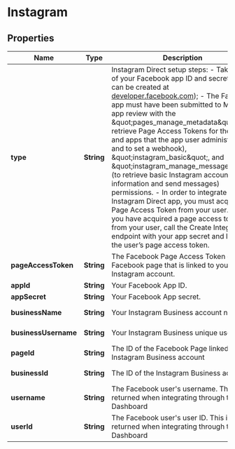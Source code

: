

# Instagram

## Properties

Name | Type | Description | Notes
------------ | ------------- | ------------- | -------------
**type** | **String** | Instagram Direct setup steps:   - Take note of your Facebook app ID and secret (apps can be created at [developer.facebook.com](https://developer.facebook.com));   - The Facebook app must have been submitted to Meta for app review with the \&quot;pages_manage_metadata\&quot; (to retrieve Page Access Tokens for the Pages and apps that the app user administers and to set a webhook), \&quot;instagram_basic\&quot;, and \&quot;instagram_manage_messages\&quot; (to retrieve basic Instagram account information and send messages) permissions.   - In order to integrate an Instagram Direct app, you must acquire a Page Access Token from your user. Once you have acquired a page access token from your user, call the Create Integration endpoint with your app secret and ID and the user’s page access token.  |  [optional]
**pageAccessToken** | **String** | The Facebook Page Access Token of the Facebook page that is linked to your Instagram account. | 
**appId** | **String** | Your Facebook App ID. | 
**appSecret** | **String** | Your Facebook App secret. | 
**businessName** | **String** | Your Instagram Business account name |  [optional] [readonly]
**businessUsername** | **String** | Your Instagram Business unique username |  [optional] [readonly]
**pageId** | **String** | The ID of the Facebook Page linked to your Instagram Business account |  [optional] [readonly]
**businessId** | **String** | The ID of the Instagram Business account |  [optional] [readonly]
**username** | **String** | The Facebook user&#39;s username. This is returned when integrating through the Dashboard |  [optional] [readonly]
**userId** | **String** | The Facebook user&#39;s user ID. This is returned when integrating through the Dashboard |  [optional] [readonly]



